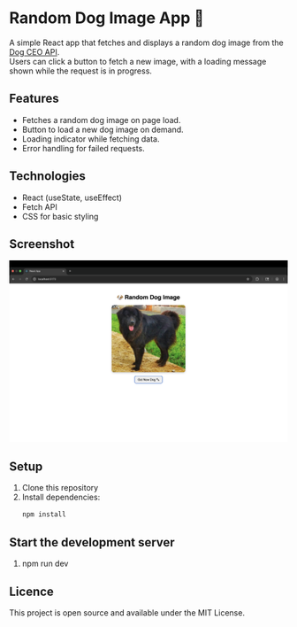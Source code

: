 # Random Dog Image App 🐶

A simple React app that fetches and displays a random dog image from the [Dog CEO API](https://dog.ceo/dog-api/).  
Users can click a button to fetch a new image, with a loading message shown while the request is in progress.

## Features
- Fetches a random dog image on page load.
- Button to load a new dog image on demand.
- Loading indicator while fetching data.
- Error handling for failed requests.

## Technologies
- React (useState, useEffect)
- Fetch API
- CSS for basic styling

## Screenshot
![Random Dog Image App Screenshot](public/screenshot.png)

## Setup
1. Clone this repository
2. Install dependencies:
   ```bash
   npm install

## Start the development server
1. npm run dev

## Licence
This project is open source and available under the MIT License.
